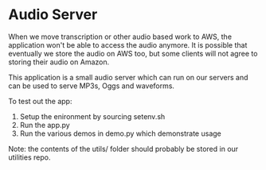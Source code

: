 Audio Server
============
When we move transcription or other audio based work to AWS, the application won't be able to access the audio anymore. It is possible that eventually we store the audio on AWS too, but some clients will not agree to storing their audio on Amazon.

This application is a small audio server which can run on our servers and can be used to serve MP3s, Oggs and waveforms.

To test out the app:

1. Setup the enironment by sourcing setenv.sh
1. Run the app.py
1. Run the various demos in demo.py which demonstrate usage

Note: the contents of the utils/ folder should probably be stored in our utilities repo.
